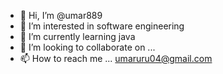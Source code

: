 - 👋 Hi, I’m @umar889
- 👀 I’m interested in software engineering
- 🌱 I’m currently learning java
- 💞️ I’m looking to collaborate on ...
- 📫 How to reach me ... umaruru04@gmail.com

<!---
umar889/umar889 is a ✨ special ✨ repository because its `README.md` (this file) appears on your GitHub profile.
You can click the Preview link to take a look at your changes.
--->
